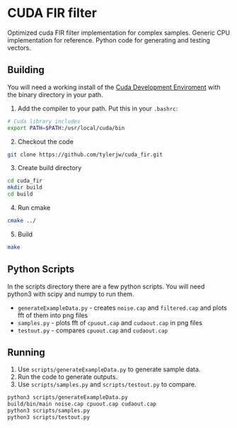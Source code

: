 # CUDA FIR filter

Optimized cuda FIR filter implementation for complex samples.  Generic CPU implementation for reference.  Python code for generating and testing vectors.

## Building

You will need a working install of the [Cuda Development Enviroment](https://docs.nvidia.com/cuda/cuda-installation-guide-linux/index.html) with the binary directory in your path.

1. Add the compiler to your path.  Put this in your `.bashrc`:
```bash
# Cuda library includes
export PATH=$PATH:/usr/local/cuda/bin
```

2. Checkout the code
```bash
git clone https://github.com/tylerjw/cuda_fir.git
```

3. Create build directory
```bash
cd cuda_fir
mkdir build
cd build
```

4. Run cmake
```bash
cmake ../
```

5. Build
```bash
make
```

## Python Scripts

In the scripts directory there are a few python scripts.  You will need python3 with scipy and numpy to run them.

* `generateExampleData.py` - creates `noise.cap` and `filtered.cap` and plots fft of them into png files
* `samples.py` - plots fft of `cpuout.cap` and `cudaout.cap` in png files
* `testout.py` - compares `cpuout.cap` and `cudaout.cap`

## Running

1. Use `scripts/generateExampleData.py` to generate sample data.
2. Run the code to generate outputs.
3. Use `scripts/samples.py` and `scripts/testout.py` to compare.

```bash
python3 scripts/generateExampleData.py
build/bin/main noise.cap cpuout.cap cudaout.cap
python3 scripts/samples.py
python3 scripts/testout.py
```